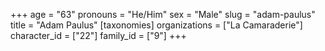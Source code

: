 +++
age = "63"
pronouns = "He/Him"
sex = "Male"
slug = "adam-paulus"
title = "Adam Paulus"
[taxonomies]
organizations = ["La Camaraderie"]
character_id = ["22"]
family_id = ["9"]
+++


